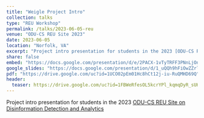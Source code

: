 ```yaml
---
title: "Weigle Project Intro"
collection: talks
type: "REU Workshop"
permalink: /talks/2023-06-05-reu
venue: "ODU-CS REU Site 2023"
date: 2023-06-05
location: "Norfolk, VA"
excerpt: "Project intro presentation for students in the 2023 [ODU-CS REU Site on Disinformation Detection and Analytics](https://oducsreu.github.io/)"
share: false
embed: "https://docs.google.com/presentation/d/e/2PACX-1vTyTRFF3PNnLjOnCyoCaQVsYL1JVzUlY1oqbDfB41T7qoF06GKsRkEgwpK9oKY_RemiOjTUJ1DAe-oO/embed?start=false&loop=false&delayms=3000"
google_slides: "https://docs.google.com/presentation/d/1_uQQh9hFiOwZZrlQewdmo2qQA4UXq9qvhHVUd_1XdEI/"
pdf: "https://drive.google.com/uc?id=1UCO02pEm01Hc8hCt12j-iu-RuQMHD69Q"
header:
  teaser: https://drive.google.com/uc?id=1FBWeRfesOL5kcrYPl_kqmqDyR_sUHm9f
---
```

Project intro presentation for students in the 2023 [ODU-CS REU Site on Disinformation Detection and Analytics](https://oducsreu.github.io/)
